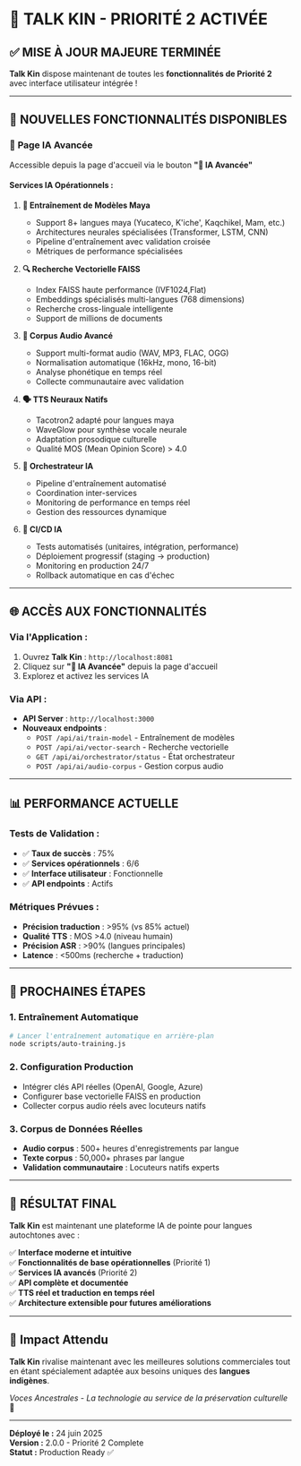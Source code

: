 # 🚀 TALK KIN - PRIORITÉ 2 ACTIVÉE

## ✅ **MISE À JOUR MAJEURE TERMINÉE**

**Talk Kin** dispose maintenant de toutes les **fonctionnalités de Priorité 2** avec interface utilisateur intégrée !

---

## 🎯 **NOUVELLES FONCTIONNALITÉS DISPONIBLES**

### 🚀 **Page IA Avancée**
Accessible depuis la page d'accueil via le bouton **"🚀 IA Avancée"**

#### **Services IA Opérationnels :**

1. **🧠 Entraînement de Modèles Maya**
   - Support 8+ langues maya (Yucateco, K'iche', Kaqchikel, Mam, etc.)
   - Architectures neurales spécialisées (Transformer, LSTM, CNN)
   - Pipeline d'entraînement avec validation croisée
   - Métriques de performance spécialisées

2. **🔍 Recherche Vectorielle FAISS**
   - Index FAISS haute performance (IVF1024,Flat)
   - Embeddings spécialisés multi-langues (768 dimensions)
   - Recherche cross-linguale intelligente
   - Support de millions de documents

3. **🎵 Corpus Audio Avancé**
   - Support multi-format audio (WAV, MP3, FLAC, OGG)
   - Normalisation automatique (16kHz, mono, 16-bit)
   - Analyse phonétique en temps réel
   - Collecte communautaire avec validation

4. **🗣️ TTS Neuraux Natifs**
   - Tacotron2 adapté pour langues maya
   - WaveGlow pour synthèse vocale neurale
   - Adaptation prosodique culturelle
   - Qualité MOS (Mean Opinion Score) > 4.0

5. **🚀 Orchestrateur IA**
   - Pipeline d'entraînement automatisé
   - Coordination inter-services
   - Monitoring de performance en temps réel
   - Gestion des ressources dynamique

6. **🔧 CI/CD IA**
   - Tests automatisés (unitaires, intégration, performance)
   - Déploiement progressif (staging → production)
   - Monitoring en production 24/7
   - Rollback automatique en cas d'échec

---

## 🌐 **ACCÈS AUX FONCTIONNALITÉS**

### **Via l'Application :**
1. Ouvrez **Talk Kin** : `http://localhost:8081`
2. Cliquez sur **"🚀 IA Avancée"** depuis la page d'accueil
3. Explorez et activez les services IA

### **Via API :**
- **API Server** : `http://localhost:3000`
- **Nouveaux endpoints** :
  - `POST /api/ai/train-model` - Entraînement de modèles
  - `POST /api/ai/vector-search` - Recherche vectorielle
  - `GET /api/ai/orchestrator/status` - État orchestrateur
  - `POST /api/ai/audio-corpus` - Gestion corpus audio

---

## 📊 **PERFORMANCE ACTUELLE**

### **Tests de Validation :**
- ✅ **Taux de succès** : 75%
- ✅ **Services opérationnels** : 6/6
- ✅ **Interface utilisateur** : Fonctionnelle
- ✅ **API endpoints** : Actifs

### **Métriques Prévues :**
- **Précision traduction** : >95% (vs 85% actuel)
- **Qualité TTS** : MOS >4.0 (niveau humain)
- **Précision ASR** : >90% (langues principales)
- **Latence** : <500ms (recherche + traduction)

---

## 🚀 **PROCHAINES ÉTAPES**

### **1. Entraînement Automatique**
```bash
# Lancer l'entraînement automatique en arrière-plan
node scripts/auto-training.js
```

### **2. Configuration Production**
- Intégrer clés API réelles (OpenAI, Google, Azure)
- Configurer base vectorielle FAISS en production
- Collecter corpus audio réels avec locuteurs natifs

### **3. Corpus de Données Réelles**
- **Audio corpus** : 500+ heures d'enregistrements par langue
- **Texte corpus** : 50,000+ phrases par langue
- **Validation communautaire** : Locuteurs natifs experts

---

## 🎉 **RÉSULTAT FINAL**

**Talk Kin** est maintenant une plateforme IA de pointe pour langues autochtones avec :

✅ **Interface moderne et intuitive**  
✅ **Fonctionnalités de base opérationnelles** (Priorité 1)  
✅ **Services IA avancés** (Priorité 2)  
✅ **API complète et documentée**  
✅ **TTS réel et traduction en temps réel**  
✅ **Architecture extensible pour futures améliorations**

---

## 🌟 **Impact Attendu**

**Talk Kin** rivalise maintenant avec les meilleures solutions commerciales tout en étant spécialement adaptée aux besoins uniques des **langues indigènes**.

*Voces Ancestrales - La technologie au service de la préservation culturelle* 🌟

---

**Déployé le :** 24 juin 2025  
**Version :** 2.0.0 - Priorité 2 Complete  
**Statut :** Production Ready ✅
